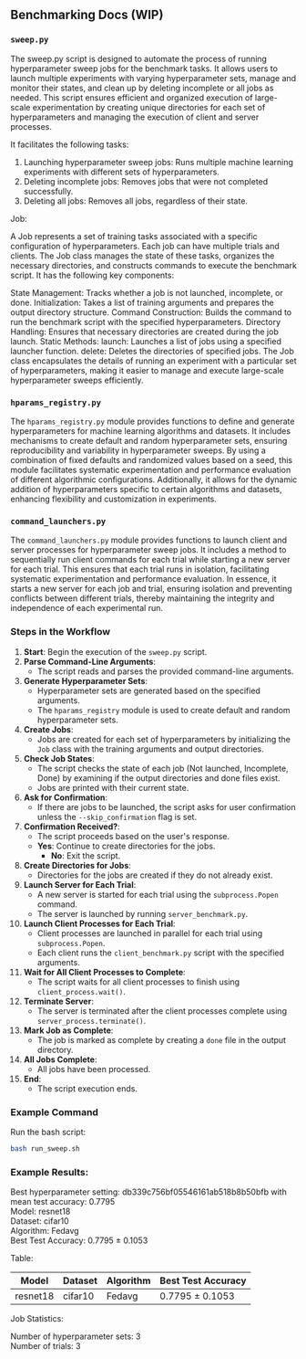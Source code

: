 ## Benchmarking Docs (WIP)

### `sweep.py`

The sweep.py script is designed to automate the process of running hyperparameter sweep jobs for the benchmark tasks. It allows users to launch multiple experiments with varying hyperparameter sets, manage and monitor their states, and clean up by deleting incomplete or all jobs as needed. This script ensures efficient and organized execution of large-scale experimentation by creating unique directories for each set of hyperparameters and managing the execution of client and server processes.

It facilitates the following tasks:

1) Launching hyperparameter sweep jobs: Runs multiple machine learning experiments with different sets of hyperparameters.
2) Deleting incomplete jobs: Removes jobs that were not completed successfully.
3) Deleting all jobs: Removes all jobs, regardless of their state.

Job:

A Job represents a set of training tasks associated with a specific configuration of hyperparameters. Each job can have multiple trials and clients. The Job class manages the state of these tasks, organizes the necessary directories, and constructs commands to execute the benchmark script. It has the following key components:

State Management: Tracks whether a job is not launched, incomplete, or done.
Initialization: Takes a list of training arguments and prepares the output directory structure.
Command Construction: Builds the command to run the benchmark script with the specified hyperparameters.
Directory Handling: Ensures that necessary directories are created during the job launch.
Static Methods:
launch: Launches a list of jobs using a specified launcher function.
delete: Deletes the directories of specified jobs.
The Job class encapsulates the details of running an experiment with a particular set of hyperparameters, making it easier to manage and execute large-scale hyperparameter sweeps efficiently.

### `hparams_registry.py`

The `hparams_registry.py` module provides functions to define and generate hyperparameters for machine learning algorithms and datasets. It includes mechanisms to create default and random hyperparameter sets, ensuring reproducibility and variability in hyperparameter sweeps. By using a combination of fixed defaults and randomized values based on a seed, this module facilitates systematic experimentation and performance evaluation of different algorithmic configurations.  Additionally, it allows for the dynamic addition of hyperparameters specific to certain algorithms and datasets, enhancing flexibility and customization in experiments.

### `command_launchers.py`

The `command_launchers.py` module provides functions to launch client and server processes for hyperparameter sweep jobs. It includes a method to sequentially run client commands for each trial while starting a new server for each trial. This ensures that each trial runs in isolation, facilitating systematic experimentation and performance evaluation. In essence, it starts a new server for each job and trial, ensuring isolation and preventing conflicts between different trials, thereby maintaining the integrity and independence of each experimental run.

### Steps in the Workflow

1. **Start**: Begin the execution of the `sweep.py` script.
2. **Parse Command-Line Arguments**: 
   - The script reads and parses the provided command-line arguments.
3. **Generate Hyperparameter Sets**: 
   - Hyperparameter sets are generated based on the specified arguments.
   - The `hparams_registry` module is used to create default and random hyperparameter sets.
4. **Create Jobs**: 
   - Jobs are created for each set of hyperparameters by initializing the `Job` class with the training arguments and output directories.
5. **Check Job States**: 
   - The script checks the state of each job (Not launched, Incomplete, Done) by examining if the output directories and done files exist.
   - Jobs are printed with their current state.
6. **Ask for Confirmation**: 
   - If there are jobs to be launched, the script asks for user confirmation unless the `--skip_confirmation` flag is set.
7. **Confirmation Received?**: 
   - The script proceeds based on the user's response.
   - **Yes**: Continue to create directories for the jobs.
     - **No**: Exit the script.
8. **Create Directories for Jobs**: 
   - Directories for the jobs are created if they do not already exist.
9. **Launch Server for Each Trial**: 
    - A new server is started for each trial using the `subprocess.Popen` command.
    - The server is launched by running `server_benchmark.py`.
10. **Launch Client Processes for Each Trial**: 
    - Client processes are launched in parallel for each trial using `subprocess.Popen`.
    - Each client runs the `client_benchmark.py` script with the specified arguments.
11. **Wait for All Client Processes to Complete**: 
    - The script waits for all client processes to finish using `client_process.wait()`.
12. **Terminate Server**: 
    - The server is terminated after the client processes complete using `server_process.terminate()`.
13. **Mark Job as Complete**: 
    - The job is marked as complete by creating a `done` file in the output directory.
14. **All Jobs Complete**: 
    - All jobs have been processed.
15. **End**: 
    - The script execution ends.

### Example Command

Run the bash script:

```sh
bash run_sweep.sh
```

### Example Results:

Best hyperparameter setting: db339c756bf05546161ab518b8b50bfb with mean test accuracy: 0.7795    
Model: resnet18    
Dataset: cifar10    
Algorithm: Fedavg    
Best Test Accuracy: 0.7795 ± 0.1053    

Table:

| Model    | Dataset   | Algorithm   | Best Test Accuracy   |
|----------|-----------|-------------|----------------------|
| resnet18 | cifar10   | Fedavg      | 0.7795 ± 0.1053      |

Job Statistics:

Number of hyperparameter sets: 3    
Number of trials: 3    